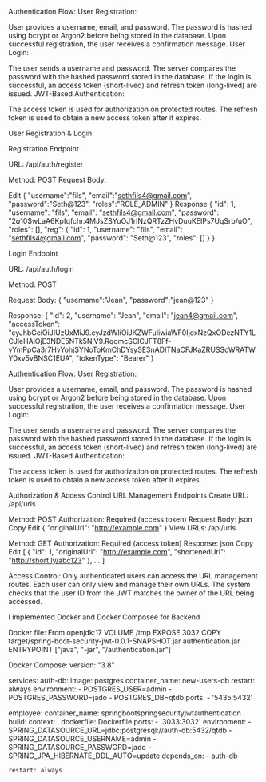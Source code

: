 



Authentication Flow:
User Registration:

User provides a username, email, and password.
The password is hashed using bcrypt or Argon2 before being stored in the database.
Upon successful registration, the user receives a confirmation message.
User Login:

The user sends a username and password.
The server compares the password with the hashed password stored in the database.
If the login is successful, an access token (short-lived) and refresh token (long-lived) are issued.
JWT-Based Authentication:

The access token is used for authorization on protected routes.
The refresh token is used to obtain a new access token after it expires.

User Registration & Login

Registration Endpoint

URL: /api/auth/register

Method: POST
Request Body:


Edit
{
    "username":"fils",
    "email":"sethfils4@gmail.com",
    "password":"Seth@123",
    "roles":"ROLE_ADMIN"
}
Response
{
    "id": 1,
    "username": "fils",
    "email": "sethfils4@gmail.com",
    "password": "$2a$10$wLaA6Kpfqfchr.4MJsZSYuOJ1rlNzQRTzZHvDuuKEIPs7UqSrb/uO",
    "roles": [],
    "reg": {
        "id": 1,
        "username": "fils",
        "email": "sethfils4@gmail.com",
        "password": "Seth@123",
        "roles": []
    }
}

Login Endpoint

URL: /api/auth/login

Method: POST

Request Body:
{
    "username":"Jean",
    "password":"jean@123"
}

Response:
{
    "id": 2,
    "username": "Jean",
    "email": "jean4@gmail.com",
    "accessToken": "eyJhbGciOiJIUzUxMiJ9.eyJzdWIiOiJKZWFuIiwiaWF0IjoxNzQxODczNTY1LCJleHAiOjE3NDE5NTk5NjV9.RqomcSCICJFT8Ff-vYmPpCa3r7HvYohjSYNoToKmChDYsySE3nADITNaCFJKaZRUSSoWRATWY0xv5vBNSC1EUA",
    "tokenType": "Bearer"
}


Authentication Flow:
User Registration:

User provides a username, email, and password.
The password is hashed using bcrypt or Argon2 before being stored in the database.
Upon successful registration, the user receives a confirmation message.
User Login:

The user sends a username and password.
The server compares the password with the hashed password stored in the database.
If the login is successful, an access token (short-lived) and refresh token (long-lived) are issued.
JWT-Based Authentication:

The access token is used for authorization on protected routes.
The refresh token is used to obtain a new access token after it expires.

Authorization & Access Control
URL Management Endpoints
Create URL: /api/urls

Method: POST
Authorization: Required (access token)
Request Body:
json
Copy
Edit
{
  "originalUrl": "http://example.com"
}
View URLs: /api/urls

Method: GET
Authorization: Required (access token)
Response:
json
Copy
Edit
[
  {
    "id": 1,
    "originalUrl": "http://example.com",
    "shortenedUrl": "http://short.ly/abc123"
  },
  ...
]

Access Control:
Only authenticated users can access the URL management routes.
Each user can only view and manage their own URLs.
The system checks that the user ID from the JWT matches the owner of the URL being accessed.

I implemented Docker and Docker Composee for Backend

Docker file:
From openjdk:17
VOLUME /tmp
EXPOSE 3032
COPY target/spring-boot-security-jwt-0.0.1-SNAPSHOT.jar authentication.jar
ENTRYPOINT ["java", "-jar", "/authentication.jar"]

Docker Compose:
version: "3.8"

services:
  auth-db:
    image: postgres
    container_name: new-users-db
    restart: always
    environment:
      - POSTGRES_USER=admin
      - POSTGRES_PASSWORD=jado
      - POSTGRES_DB=qtdb
    ports:
      - '5435:5432'

  employee:
    container_name: springbootspringsecurityjwtauthentication
    build:
      context: .
      dockerfile: Dockerfile
    ports:
      - '3033:3032'
    environment:
      - SPRING_DATASOURCE_URL=jdbc:postgresql://auth-db:5432/qtdb
      - SPRING_DATASOURCE_USERNAME=admin
      - SPRING_DATASOURCE_PASSWORD=jado
      - SPRING_JPA_HIBERNATE_DDL_AUTO=update
    depends_on:
      - auth-db
      
    restart: always
